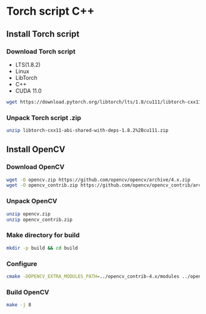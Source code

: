 # Torch script C++

## Install Torch script  
### Download Torch script  
- LTS(1.8.2)
- Linux
- LibTorch
- C++
- CUDA 11.0

``` bash 
wget https://download.pytorch.org/libtorch/lts/1.8/cu111/libtorch-cxx11-abi-shared-with-deps-1.8.2%2Bcu111.zip
```

### Unpack Torch script .zip 
``` bash
unzip libtorch-cxx11-abi-shared-with-deps-1.8.2%2Bcu111.zip
```

## Install OpenCV

### Download OpenCV
```bash
wget -O opencv.zip https://github.com/opencv/opencv/archive/4.x.zip
wget -O opencv_contrib.zip https://github.com/opencv/opencv_contrib/archive/4.x.zip
```

### Unpack OpenCV
```bash
unzip opencv.zip
unzip opencv_contrib.zip
```

### Make directory for build
```bash
mkdir -p build && cd build
```

### Configure
```bash
cmake -DOPENCV_EXTRA_MODULES_PATH=../opencv_contrib-4.x/modules ../opencv-4.x
```

### Build OpenCV
```bash
make -j 8
```